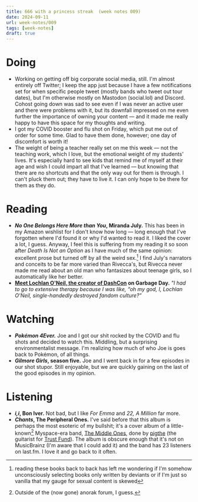 ```yaml
---
title: 666 with a princess streak  (week notes 009)
date: 2024-09-11
url: week-notes/009
tags: [week-notes]
draft: true
---
```


# Doing
* Working on getting off big corporate social media, still. I'm almost entirely off Twitter; I keep the app just because I have a few notifications set for when specific people tweet (mostly bands who tweet out tour dates), but I'm otherwise mostly on Mastodon (social.lol) and Discord. Cohost going down was sad to see even if I was never an active user and there were problems with it, but its downfall impressed on me even further the importance of owning your content — and it made me really happy to have this space for my thoughts and writing.
* I got my COVID booster and flu shot on Friday, which put me out of order for some time. Glad to have them done, however; one day of discomfort is worth it!
* The weight of being a teacher really set on me this week — not the teaching work, which I love, but the emotional weight of my students' lives. It's especially hard to see kids that remind me of myself at their age and wish I could impart all that I've learned — but knowing that there are no shortcuts and that the only way out for them is through. I can't pluck them out; they have to live it. I can only hope to be there for them as they do.

# Reading
* **_No One Belongs Here More than You_, Miranda July.** This has been in my Amazon wishlist for I don't know how long — long enough that I've forgotten where I'd found it or why I'd wanted to read it. I liked the cover a lot, I guess. Anyway, I feel this is suffering from my reading it so soon after _Death Is Not an Option_ as I have much of the same opinion: excellent prose but turned off by all the weird sex.[^1] I find July's narrators and conceits to be far more varied than Rivecca's, but Rivecca never made me read about an old man who fantasizes about teenage girls, so I automatically like her better.
* **[Meet Lochlan O'Neil, the creator of DashCon](https://www.garbageday.email/p/meet-lochlan-oneil-the-creator-of) on Garbage Day.** _"I had to go to extensive therapy because I was like, “oh my god, I, Lochlan O'Neil, single-handedly destroyed fandom culture?”_

# Watching
* **_Pokémon 4Ever._** Joe and I got our shit rocked by the COVID and flu shots and decided to watch this. Middling, but a surprising environmentalist message. I'm realizing how much of who Joe is goes back to Pokémon, of all things.
* **_Gilmore Girls_, season five.** Joe and I went back in for a few episodes in our shot stupor. Still enjoyable, but we are quickly gaining on the last of the good episodes in my opinion.

# Listening
* **_i,i_, Bon Iver.** Not bad, but I like _For Emma_ and _22, A Million_ far more.
* **_Chants_, The Peripheral Ones.** I've said before that this album is perhaps the most esoteric of my bullshit; it's a cover album of a little-known[^2] Myspace-era band, [The Middle Ones](https://themiddleones.bandcamp.com/), done by [pigthe](https://pigthe.bandcamp.com/music) (the guitarist for [Trust Fund](https://trustfund.bandcamp.com/music)). The album is obscure enough that it's not on MusicBrainz (I'm aware that I could add it) and the band has 23 listeners on last.fm. I love it and go back to it often.

[^1]: reading these books back to back has left me wondering if I'm somehow unconsciously selecting books only written by deviants or if I'm just so vanilla that my gauge for sexual content is skewed
[^2]: Outside of the (now gone) anorak forum, I guess.